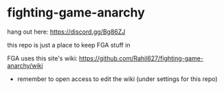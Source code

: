 # fighting-game-anarchy

hang out here: https://discord.gg/Bg86ZJ

this repo is just a place to keep FGA stuff in

FGA uses this site's wiki: https://github.com/Rahil627/fighting-game-anarchy/wiki
  - remember to open access to edit the wiki (under settings for this repo)
